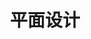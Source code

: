 ---
title: 平面设计
layout: category
permalink: /categories/平面设计/
taxonomy: 平面设计
image: assets/images/banner_plane.jpg
---